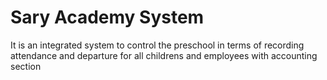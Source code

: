 # Sary Academy System
It is an integrated system to control the preschool in terms of recording attendance and departure for all childrens and employees with accounting section
